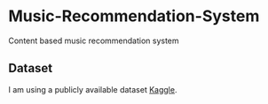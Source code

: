# Music-Recommendation-System
Content based music recommendation system

## Dataset
I am using a publicly available dataset [Kaggle](https://www.kaggle.com/datasets/notshrirang/spotify-million-song-dataset).
